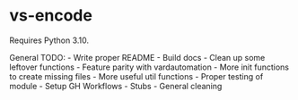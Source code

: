 # vs-encode

Requires Python 3.10.

General TODO:
    - Write proper README
    - Build docs
    - Clean up some leftover functions
    - Feature parity with vardautomation
    - More init functions to create missing files
    - More useful util functions
    - Proper testing of module
    - Setup GH Workflows
    - Stubs
    - General cleaning
